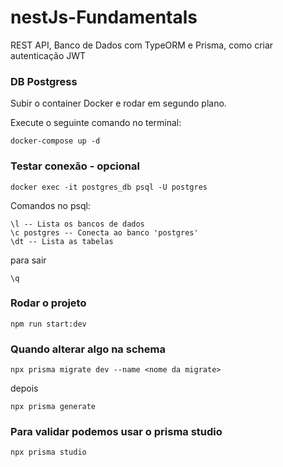 # nestJs-Fundamentals
REST API, Banco de Dados com TypeORM e Prisma, como criar autenticação JWT

### DB Postgress
Subir o container Docker e rodar em segundo plano.

Execute o seguinte comando no terminal:

````
docker-compose up -d
````

### Testar conexão - opcional
````
docker exec -it postgres_db psql -U postgres
````

Comandos no psql:
````
\l -- Lista os bancos de dados
\c postgres -- Conecta ao banco 'postgres'
\dt -- Lista as tabelas
````

para sair
`````
\q
`````

### Rodar o projeto
`````
npm run start:dev
`````

### Quando alterar algo na schema
`````
npx prisma migrate dev --name <nome da migrate>
`````
depois
````
npx prisma generate
````

### Para validar podemos usar o prisma studio
````
npx prisma studio   
````
